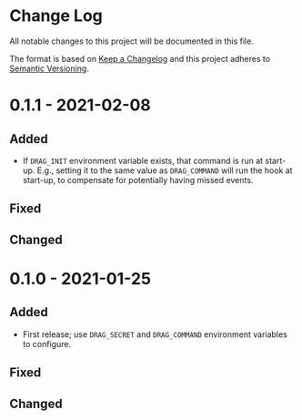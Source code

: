 # Change Log
All notable changes to this project will be documented in this file.

The format is based on [Keep a Changelog](https://keepachangelog.com/)
and this project adheres to [Semantic Versioning](https://semver.org/).


# 0.1.1 - 2021-02-08
## Added
* If `DRAG_INIT` environment variable exists, that command is run at start-up.
  E.g., setting it to the same value as `DRAG_COMMAND` will run the hook at
  start-up, to compensate for potentially having missed events.

## Fixed

## Changed


# 0.1.0 - 2021-01-25
## Added
* First release; use `DRAG_SECRET` and `DRAG_COMMAND` environment variables to
  configure.

## Fixed

## Changed
